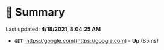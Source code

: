# 📖 Summary
Last updated: **4/18/2021, 8:04:25 AM**

- `GET` [https://google.com](https://google.com) - **Up** (85ms)
